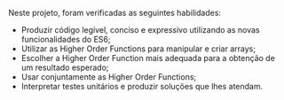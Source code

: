 Neste projeto, foram verificadas as seguintes habilidades:

- Produzir código legível, conciso e expressivo utilizando as novas funcionalidades do ES6;
- Utilizar as Higher Order Functions para manipular e criar arrays;
- Escolher a Higher Order Function mais adequada para a obtenção de um resultado esperado;
- Usar conjuntamente as Higher Order Functions;
- Interpretar testes unitários e produzir soluções que lhes atendam.
